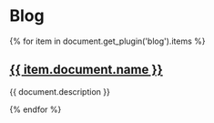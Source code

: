 # Blog

{% for item in document.get_plugin('blog').items %}
<p>
  <h2><a href="/{{ item.document.path }}.html">{{ item.document.name }}</a></h2>
  {{ document.description }}
</p>
{% endfor %}
